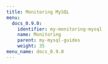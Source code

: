 ```yaml
---
title: Monitoring MySQL
menu:
  docs_0.9.0:
    identifier: my-monitoring-mysql
    name: Monitoring
    parent: my-mysql-guides
    weight: 35
menu_name: docs_0.9.0
---
```


